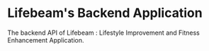 # Lifebeam's Backend Application

The backend API of Lifebeam : Lifestyle Improvement and Fitness Enhancement Application.
